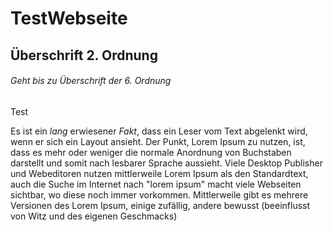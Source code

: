 # TestWebseite

## Überschrift 2. Ordnung
###### Geht bis zu Überschrift der 6. Ordnung
Test


Es ist ein _lang_ erwiesener *Fakt*, dass ein Leser vom Text abgelenkt wird, wenn er sich ein Layout ansieht. Der Punkt, Lorem Ipsum zu nutzen, ist, dass es mehr oder weniger die normale Anordnung von Buchstaben darstellt und somit nach lesbarer Sprache aussieht. Viele Desktop Publisher und Webeditoren nutzen mittlerweile Lorem Ipsum als den Standardtext, auch die Suche im Internet nach "lorem ipsum" macht viele Webseiten sichtbar, wo diese noch immer vorkommen. Mittlerweile gibt es mehrere Versionen des Lorem Ipsum, einige zufällig, andere bewusst (beeinflusst von Witz und des eigenen Geschmacks)

